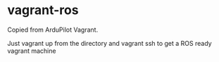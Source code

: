 # vagrant-ros

Copied from ArduPilot Vagrant.

Just vagrant up from the directory and vagrant ssh to get a ROS ready vagrant machine
